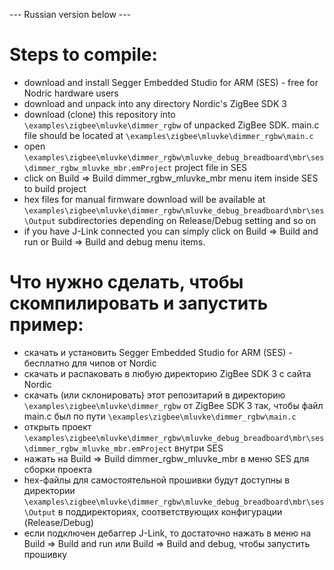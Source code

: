 --- Russian version below ---

# Steps to compile:

* download and install Segger Embedded Studio for ARM (SES) - free for Nodric hardware users
* download and unpack into any directory Nordic's ZigBee SDK 3
* download (clone) this repository into `\examples\zigbee\mluvke\dimmer_rgbw` of unpacked ZigBee SDK. main.c file should be located at `\examples\zigbee\mluvke\dimmer_rgbw\main.c`
* open `\examples\zigbee\mluvke\dimmer_rgbw\mluvke_debug_breadboard\mbr\ses\dimmer_rgbw_mluvke_mbr.emProject` project file in SES
* click on Build => Build dimmer_rgbw_mluvke_mbr menu item inside SES to build project
* hex files for manual firmware download will be available at `\examples\zigbee\mluvke\dimmer_rgbw\mluvke_debug_breadboard\mbr\ses\Output` subdirectories depending on Release/Debug setting and so on
* if you have J-Link connected you can simply click on Build => Build and run or Build => Build and debug menu items.


# Что нужно сделать, чтобы скомпилировать и запустить пример:

* скачать и установить Segger Embedded Studio for ARM (SES) - бесплатно для чипов от Nordic
* скачать и распаковать в любую директорию ZigBee SDK 3 с сайта Nordic
* скачать (или склонировать) этот репозитарий в директорию `\examples\zigbee\mluvke\dimmer_rgbw` от ZigBee SDK 3 так, чтобы файл main.c был по пути `\examples\zigbee\mluvke\dimmer_rgbw\main.c`
* открыть проект `\examples\zigbee\mluvke\dimmer_rgbw\mluvke_debug_breadboard\mbr\ses\dimmer_rgbw_mluvke_mbr.emProject` внутри SES
* нажать на Build => Build dimmer_rgbw_mluvke_mbr в меню SES для сборки проекта
* hex-файлы для самостоятельной прошивки будут доступны в директории `\examples\zigbee\mluvke\dimmer_rgbw\mluvke_debug_breadboard\mbr\ses\Output` в поддиректориях, соответствующих конфигурации (Release/Debug)
* если подключен дебаггер J-Link, то достаточно нажать в меню на Build => Build and run или Build => Build and debug, чтобы запустить прошивку
